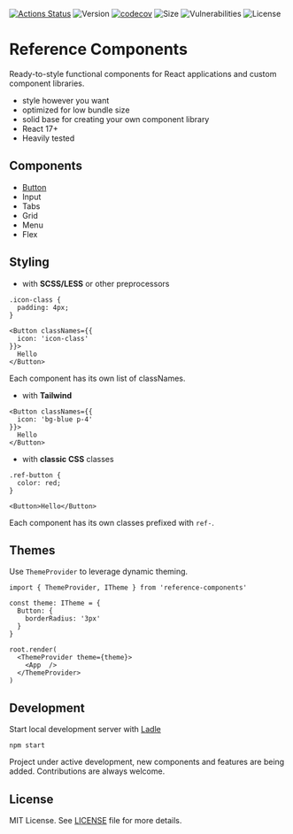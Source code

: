 [![Actions Status](https://github.com/michaljach/reference-components/workflows/Build/badge.svg)](https://github.com/michaljach/reference-components/actions)
![Version](https://img.shields.io/npm/v/reference-components)
[![codecov](https://codecov.io/github/michaljach/reference-components/branch/main/graph/badge.svg?token=G5HJXXVD08)](https://codecov.io/github/michaljach/reference-components)
![Size](https://img.shields.io/bundlephobia/min/reference-components)
![Vulnerabilities](https://img.shields.io/snyk/vulnerabilities/github/michaljach/reference-components)
![License](https://img.shields.io/github/license/michaljach/reference-components)

# Reference Components

Ready-to-style functional components for React applications and custom component libraries.

- style however you want
- optimized for low bundle size
- solid base for creating your own component library
- React 17+
- Heavily tested

## Components

- [Button](src/components/Button)
- Input
- Tabs
- Grid
- Menu
- Flex

## Styling

- with **SCSS/LESS** or other preprocessors

```
.icon-class {
  padding: 4px;
}
```

```
<Button classNames={{
  icon: 'icon-class'
}}>
  Hello
</Button>
```

Each component has its own list of classNames.

- with **Tailwind**

```
<Button classNames={{
  icon: 'bg-blue p-4'
}}>
  Hello
</Button>
```

- with **classic CSS** classes

```
.ref-button {
  color: red;
}
```

```
<Button>Hello</Button>
```

Each component has its own classes prefixed with `ref-`.

## Themes

Use `ThemeProvider` to leverage dynamic theming.

```
import { ThemeProvider, ITheme } from 'reference-components'

const theme: ITheme = {
  Button: {
    borderRadius: '3px'
  }
}

root.render(
  <ThemeProvider theme={theme}>
    <App  />
  </ThemeProvider>
)
```

## Development

Start local development server with [Ladle](https://ladle.dev/)

```
npm start
```

Project under active development, new components and features are being added.
Contributions are always welcome.

## License

MIT License. See [LICENSE](LICENSE) file for more details.
